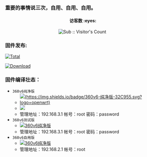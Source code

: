 ### 重要的事情说三次，自用、自用、自用。
<h4 align="center">访客数 :eyes:</h4>
<p align="center">
<img  src="https://profile-counter.glitch.me/Actions-360v6/count.svg" alt="Sub :: Visitor's Count" />
 <img width=0 height=0 src="https://profile-counter.glitch.me/wwz09/count.svg" alt="wwz09:: Visitor's Count" />
</p>

### 固件发布:

[![Total](https://shields.io/github/downloads/wwz09/Actions-360v6/total?logo=Bookmeter&label=releases&logoColor=yellow&color=yellow)](https://github.com/wwz09/Actions-360v6/releases)

[![Download](https://img.shields.io/github/v/release/wwz09/Actions-360v6?color=orange&logoColor=orange&label=Download&logo=DocuSign)](https://github.com/wwz09/Actions-360v6/releases/latest) 


### 固件编译壮态：

* `360v6纯净版` 
   * [![(https://img.shields.io/badge/360v6-纯净版-32C955.svg?logo=openwrt)](https://github.com/wwz09/Actions-360v6/actions/workflows/360V6-cj.yml/badge.svg?logo=openwrt)](https://github.com/wwz09/Actions-360v6/actions/workflows/360V6-cj.yml)
   * [![](https://img.shields.io/badge/360v6-纯净版-32C955.svg?logo=openwrt)](https://github.com/wwz09/Actions-360v6/actions/workflows/360V6-cj.yml)
   * 管理地址：192.168.3.1  帐号：root   密码：password  
* `360v6测试版` 
   * [![360v6纯净版](https://github.com/wwz09/Actions-360v6/actions/workflows/360V6-cs.yml/badge.svg)](https://github.com/wwz09/Actions-360v6/actions/workflows/360V6-cs.yml)      
   * 管理地址：192.168.3.1  帐号：root   密码：password  
* `360v6自用版` 
   * [![360v6纯净版](https://github.com/wwz09/Actions-360v6/actions/workflows/360V6-zy.yml/badge.svg)](https://github.com/wwz09/Actions-360v6/actions/workflows/360V6-zy.yml) 
   * 管理地址：192.168.2.1  帐号：root   
